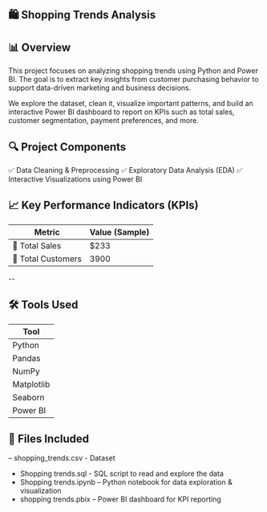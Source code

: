 ## 🛍️ Shopping Trends Analysis

## 📊 Overview
This project focuses on analyzing shopping trends using Python and Power BI. The goal is to extract key insights from customer purchasing behavior to support data-driven marketing and business decisions.

We explore the dataset, clean it, visualize important patterns, and build an interactive Power BI dashboard to report on KPIs such as total sales, customer segmentation, payment preferences, and more.


## 🔍 Project Components
✅ Data Cleaning & Preprocessing
✅ Exploratory Data Analysis (EDA)
✅ Interactive Visualizations using Power BI


## 📈 Key Performance Indicators (KPIs)

| Metric                 | Value (Sample) |
|------------------------|----------------|
| 🧾 Total Sales         | $233           |
| 👥 Total Customers     | 3900           |

--
## 🛠 Tools Used

| Tool       | 
|------------|
| Python     | 
| Pandas     | 
| NumPy      | 
| Matplotlib | 
| Seaborn    | 
| Power BI   | 


## 📁 Files Included 
– shopping_trends.csv - Dataset
- Shopping trends.sql - SQL script to read and explore the data
- Shopping trends.ipynb – Python notebook for data exploration & visualization 
- shopping trends.pbix – Power BI dashboard for KPI reporting
